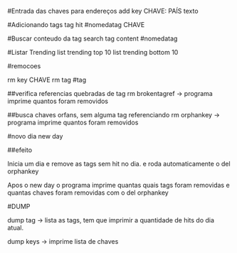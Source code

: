 #Entrada das chaves para endereços
add key CHAVE: PAÍS texto

#Adicionando tags
tag hit #nomedatag CHAVE

#Buscar conteudo da tag
search tag content #nomedatag

#Listar Trending
list trending top 10
list trending bottom 10

#remocoes

rm key CHAVE
rm tag #tag

##verifica referencias quebradas de tag
rm brokentagref
    -> programa imprime quantos foram removidos

##busca chaves orfans, sem alguma tag referenciando
rm orphankey
    -> programa imprime quantos foram removidos

#novo dia
new day

##efeito

Inicia um dia e remove as tags sem hit no dia. e roda automaticamente o
del orphankey

Apos o new day o programa imprime quantas quais tags foram removidas e
quantas chaves foram removidas com o del orphankey

#DUMP

dump tag
 -> lista as tags, tem que imprimir a quantidade de hits do dia atual.

dump keys
 -> imprime lista de chaves

